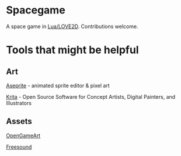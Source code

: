 # Spacegame
A space game in [Lua/LOVE2D](https://love2d.org/). Contributions welcome.

# Tools that might be helpful
## Art
[Aseprite](http://www.aseprite.org/) - animated sprite editor & pixel art

[Krita](https://krita.org/en/) - Open Source Software for Concept Artists, Digital Painters, and Illustrators

## Assets
[OpenGameArt](http://opengameart.org/)

[Freesound](https://www.freesound.org/)
